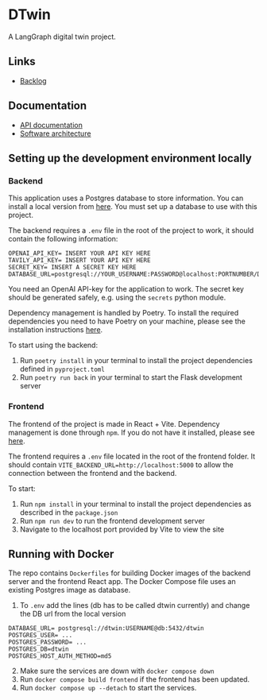 # DTwin

A LangGraph digital twin project.

## Links

* [Backlog](https://github.com/orgs/DTwin-HY/projects/1)

## Documentation

* [API documentation](./docs/api.md)
* [Software architecture](./docs/architecture.md)

## Setting up the development environment locally

### Backend

This application uses a Postgres database to store information. You can install a local version from [here](https://www.postgresql.org/download/). You must set up a database to use with this project.

The backend requires a ```.env``` file in the root of the project to work, it should contain the following information:

```
OPENAI_API_KEY= INSERT YOUR API KEY HERE
TAVILY_API_KEY= INSERT YOUR API KEY HERE
SECRET_KEY= INSERT A SECRET KEY HERE
DATABASE_URL=postgresql://YOUR_USERNAME:PASSWORD@localhost:PORTNUMBER/DB_NAME
```
You need an OpenAI API-key for the application to work. The secret key should be generated safely, e.g. using the ```secrets``` python module.

Dependency management is handled by Poetry. To install the required dependencies you need to have Poetry on your machine, please see the installation instructions [here](https://python-poetry.org/docs/).

To start using the backend:
1. Run ```poetry install``` in your terminal to install the project dependencies defined in ```pyproject.toml```
2. Run ```poetry run back``` in your terminal to start the Flask development server


### Frontend


The frontend of the project is made in React + Vite. Dependency management is done through ```npm```. If you do not have it installed, please see [here](https://docs.npmjs.com/downloading-and-installing-node-js-and-npm).

The frontend requires a ```.env``` file located in the root of the frontend folder. It should contain ```VITE_BACKEND_URL=http://localhost:5000``` to allow the connection between the frontend and the backend.


To start:

1. Run  ```npm install``` in your terminal to install the project dependencies as described in the ```package.json```
2. Run ```npm run dev``` to run the frontend development server
3. Navigate to the localhost port provided by Vite to view the site

## Running with Docker

The repo contains ```Dockerfiles``` for building Docker images of the backend server and the frontend React app. The Docker Compose file uses an existing Postgres image as database.


1. To `.env` add the lines (db has to be called dtwin currently) and change the DB url from the local version
```
DATABASE_URL= postgresql://dtwin:USERNAME@db:5432/dtwin
POSTGRES_USER= ...
POSTGRES_PASSWORD= ...
POSTGRES_DB=dtwin
POSTGRES_HOST_AUTH_METHOD=md5
```
2. Make sure the services are down with `docker compose down`
3. Run `docker compose build frontend` if the frontend has been updated.
4. Run `docker compose up --detach` to start the services.
